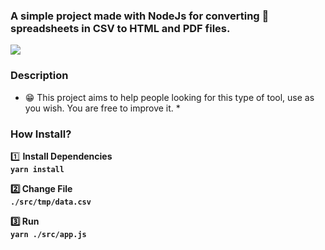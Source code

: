 ### A simple project made with NodeJs for converting 🔄 spreadsheets in CSV to HTML and PDF files.

<img src="https://i.ibb.co/pXPBpdh/Sem-Ti-tulo.png"/>

### Description
* 😁 This project aims to help people looking for this type of tool, use as you wish. You are free to improve it. * </br>

### How Install?

1️⃣ <strong> Install Dependencies <strong/> </br>
`yarn install`
  
2️⃣ <strong> Change File <strong/></br>
`./src/tmp/data.csv`
  
3️⃣ <strong> Run <strong/></br>
`yarn ./src/app.js`
